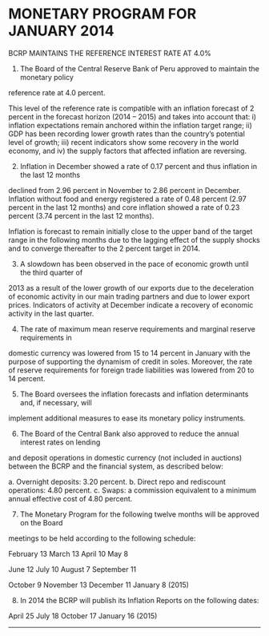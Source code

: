 # MONETARY PROGRAM FOR JANUARY 2014

 BCRP MAINTAINS THE REFERENCE INTEREST RATE AT 4.0%

1. The Board of the Central Reserve Bank of Peru approved to maintain the monetary policy

reference rate at 4.0 percent.

This level of the reference rate is compatible with an inflation forecast of 2 percent in the
forecast horizon (2014 – 2015) and takes into account that: i) inflation expectations remain
anchored within the inflation target range; ii) GDP has been recording lower growth rates
than the country’s potential level of growth; iii) recent indicators show some recovery in the
world economy, and iv) the supply factors that affected inflation are reversing.

2. Inflation in December showed a rate of 0.17 percent and thus inflation in the last 12 months

declined from 2.96 percent in November to 2.86 percent in December. Inflation without food
and energy registered a rate of 0.48 percent (2.97 percent in the last 12 months) and core
inflation showed a rate of 0.23 percent (3.74 percent in the last 12 months).

Inflation is forecast to remain initially close to the upper band of the target range in the
following months due to the lagging effect of the supply shocks and to converge thereafter to
the 2 percent target in 2014.

3. A slowdown has been observed in the pace of economic growth until the third quarter of

2013 as a result of the lower growth of our exports due to the deceleration of economic
activity in our main trading partners and due to lower export prices. Indicators of activity at
December indicate a recovery of economic activity in the last quarter.

4. The rate of maximum mean reserve requirements and marginal reserve requirements in

domestic currency was lowered from 15 to 14 percent in January with the purpose of
supporting the dynamism of credit in soles. Moreover, the rate of reserve requirements for
foreign trade liabilities was lowered from 20 to 14 percent.

5. The Board oversees the inflation forecasts and inflation determinants and, if necessary, will

implement additional measures to ease its monetary policy instruments.

6. The Board of the Central Bank also approved to reduce the annual interest rates on lending

and deposit operations in domestic currency (not included in auctions) between the BCRP
and the financial system, as described below:

a. Overnight deposits: 3.20 percent.
b. Direct repo and rediscount operations: 4.80 percent.
c. Swaps: a commission equivalent to a minimum annual effective cost of 4.80 percent.

7. The Monetary Program for the following twelve months will be approved on the Board

meetings to be held according to the following schedule:

February 13 March 13 April 10 May 8

June 12 July 10 August 7 September 11

October 9 November 13 December 11 January 8 (2015)

8. In 2014 the BCRP will publish its Inflation Reports on the following dates:

April 25 July 18 October 17      January 16 (2015)


-----

